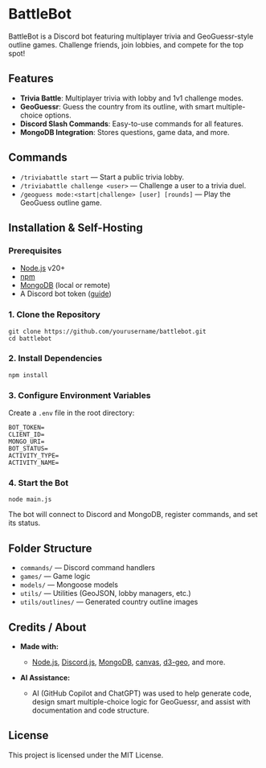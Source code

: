 # BattleBot

BattleBot is a Discord bot featuring multiplayer trivia and GeoGuessr-style outline games. Challenge friends, join lobbies, and compete for the top spot!

## Features

- **Trivia Battle**: Multiplayer trivia with lobby and 1v1 challenge modes.
- **GeoGuessr**: Guess the country from its outline, with smart multiple-choice options.
- **Discord Slash Commands**: Easy-to-use commands for all features.
- **MongoDB Integration**: Stores questions, game data, and more.

## Commands

- `/triviabattle start` — Start a public trivia lobby.
- `/triviabattle challenge <user>` — Challenge a user to a trivia duel.
- `/geoguess mode:<start|challenge> [user] [rounds]` — Play the GeoGuess outline game.

## Installation & Self-Hosting

### Prerequisites

- [Node.js](https://nodejs.org/) v20+
- [npm](https://www.npmjs.com/)
- [MongoDB](https://www.mongodb.com/) (local or remote)
- A Discord bot token ([guide](https://discord.com/developers/applications))

### 1. Clone the Repository
```
git clone https://github.com/yourusername/battlebot.git 
cd battlebot
```

### 2. Install Dependencies
```
npm install
```

### 3. Configure Environment Variables

Create a `.env` file in the root directory:

```
BOT_TOKEN=
CLIENT_ID=
MONGO_URI=
BOT_STATUS=
ACTIVITY_TYPE=
ACTIVITY_NAME=
```

### 4. Start the Bot
```
node main.js
```
The bot will connect to Discord and MongoDB, register commands, and set its status.

## Folder Structure

- `commands/` — Discord command handlers
- `games/` — Game logic
- `models/` — Mongoose models
- `utils/` — Utilities (GeoJSON, lobby managers, etc.)
- `utils/outlines/` — Generated country outline images

## Credits / About

- **Made with:**  
  - [Node.js](https://nodejs.org/), [Discord.js](https://discord.js.org/), [MongoDB](https://www.mongodb.com/), [canvas](https://www.npmjs.com/package/canvas), [d3-geo](https://github.com/d3/d3-geo), and more.

- **AI Assistance:**  
  - AI (GitHub Copilot and ChatGPT) was used to help generate code, design smart multiple-choice logic for GeoGuessr, and assist with documentation and code structure.

## License

This project is licensed under the MIT License.
